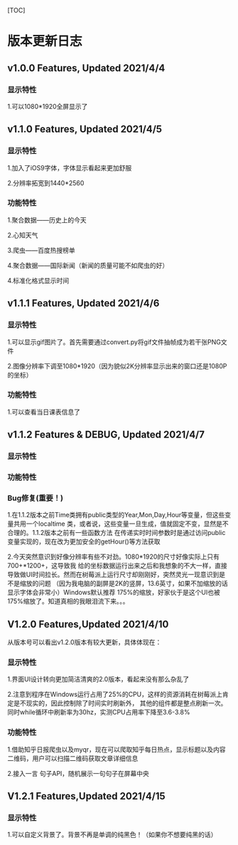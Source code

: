 [TOC]



# 版本更新日志

## v1.0.0 Features, Updated 2021/4/4
### 显示特性
1.可以1080*1920全屏显示了

## v1.1.0 Features, Updated 2021/4/5
### 显示特性
1.加入了iOS9字体，字体显示看起来更加舒服

2.分辨率拓宽到1440*2560
### 功能特性
1.聚合数据——历史上的今天

2.心知天气

3.爬虫——百度热搜榜单

4.聚合数据——国际新闻（新闻的质量可能不如爬虫的好）

4.标准化格式显示时间

## v1.1.1 Features, Updated 2021/4/6

### 显示特性
1.可以显示gif图片了。首先需要通过convert.py将gif文件抽帧成为若干张PNG文件

2.图像分辨率下调至1080*1920（因为貌似2K分辨率显示出来的窗口还是1080P的坐标）

### 功能特性
1.可以查看当日课表信息了

## v1.1.2 Features & DEBUG, Updated 2021/4/7
### 显示特性

### 功能特性

### Bug修复(重要！)

1.在1.1.2版本之前Time类拥有public类型的Year,Mon,Day,Hour等变量，但这些变量共用一个localtime
类，或者说，这些变量一旦生成，值就固定不变，显然是不合理的。1.1.2版本之前有一些函数方法
在传递实时时间参数时是通过访问public变量实现的，现在改为更加安全的getHour()等方法获取

2.今天突然意识到好像分辨率有些不对劲。1080*1920的尺寸好像实际上只有700+*1200+，这导致我
给的坐标数据运行出来之后和我想象的不大一样，直接导致做UI时间拉长。然而在树莓派上运行尺寸却刚刚好，突然灵光一现意识到是不是缩放的问题
（因为我电脑的副屏是2K的竖屏，13.6英寸，如果不加缩放的话显示字体会非常小）Windows默认推荐
175%的缩放，好家伙于是这个UI也被175%缩放了。知道真相的我眼泪流下来。。。

## V1.2.0 Features,Updated 2021/4/10
从版本号可以看出v1.2.0版本有较大更新，具体体现在：
### 显示特性
1.界面UI设计转向更加简洁清爽的2.0版本，看起来没有那么杂乱了

2.注意到程序在Windows运行占用了25%的CPU，这样的资源消耗在树莓派上肯定是不现实的，因此控制除了时间实时刷新外，
其他的组件都是整点刷新一次。同时while循环中刷新率为30hz，实测CPU占用率下降至3.6-3.8%

### 功能特性
1.借助知乎日报爬虫以及myqr，现在可以爬取知乎每日热点，显示标题以及内容二维码，用户可以扫描二维码获取文章详细信息

2.接入一言 句子API，随机展示一句句子在屏幕中央

## V1.2.1 Features,Updated 2021/4/15

### 显示特性

1.可以自定义背景了。背景不再是单调的纯黑色！（如果你不想要纯黑的话）

